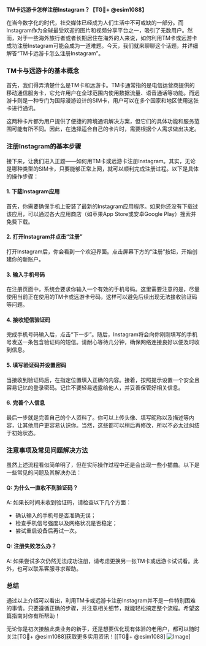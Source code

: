 **TM卡远游卡怎样注册Instagram？【TG💪+ @esim1088】**

在当今数字化的时代，社交媒体已经成为人们生活中不可或缺的一部分。而Instagram作为全球最受欢迎的图片和视频分享平台之一，吸引了无数用户。然而，对于一些海外旅行者或者长期居住在海外的人来说，如何利用TM卡或远游卡成功注册Instagram可能会成为一道难题。今天，我们就来聊聊这个话题，并详细解答“TM卡远游卡怎么注册Instagram”。

### TM卡与远游卡的基本概念

首先，我们得弄清楚什么是TM卡和远游卡。TM卡通常指的是电信运营商提供的移动通信服务卡，它允许用户在全球范围内使用数据流量、语音通话等功能。而远游卡则是一种专门为国际漫游设计的SIM卡，用户可以在多个国家和地区使用这张卡进行通讯。

这两种卡片都为用户提供了便捷的跨境通讯解决方案，但它们的具体功能和服务范围可能有所不同。因此，在选择适合自己的卡片时，需要根据个人需求做出决定。

### 注册Instagram的基本步骤

接下来，让我们进入正题——如何用TM卡或远游卡注册Instagram。其实，无论是哪种类型的SIM卡，只要能够正常上网，就可以顺利完成注册过程。以下是具体的操作步骤：

#### 1. 下载Instagram应用

首先，你需要确保手机上安装了最新的Instagram应用程序。如果你还没有下载过该应用，可以通过各大应用商店（如苹果App Store或安卓Google Play）搜索并免费下载。

#### 2. 打开Instagram并点击“注册”

打开Instagram后，你会看到一个欢迎界面。点击屏幕下方的“注册”按钮，开始创建你的新账户。

#### 3. 输入手机号码

在注册页面中，系统会要求你输入一个有效的手机号码。这里需要注意的是，尽量使用当前正在使用的TM卡或远游卡号码，这样可以避免后续出现无法接收验证码等问题。

#### 4. 接收短信验证码

完成手机号码输入后，点击“下一步”。随后，Instagram将会向你刚刚填写的手机号发送一条包含验证码的短信。请耐心等待几分钟，确保网络连接良好以便及时收到信息。

#### 5. 填写验证码并设置密码

当接收到验证码后，在指定位置填入正确的内容。接着，按照提示设置一个安全且容易记忆的登录密码。记住不要轻易透露给他人，并妥善保管好相关信息。

#### 6. 完善个人信息

最后一步就是完善自己的个人资料了。你可以上传头像、填写昵称以及描述等内容，让其他用户更容易认识你。当然，这些都可以稍后再修改，所以不必太过纠结于初始状态。

### 注意事项及常见问题解决方法

虽然上述流程看似简单明了，但在实际操作过程中还是会出现一些小插曲。以下是一些常见的问题及其解决办法：

#### Q: 为什么一直收不到验证码？
A: 如果长时间未收到验证码，请检查以下几个方面：
- 确认输入的手机号是否准确无误；
- 检查手机信号强度以及网络状况是否稳定；
- 尝试重启设备后再试一次。

#### Q: 注册失败怎么办？
A: 如果尝试多次仍然无法成功注册，请考虑更换另一张TM卡或远游卡试试看。此外，也可以联系客服寻求帮助。

### 总结

通过以上介绍可以看出，利用TM卡或远游卡注册Instagram并不是一件特别困难的事情。只要遵循正确的步骤，并注意相关细节，就能轻松搞定整个流程。希望这篇指南对你有所帮助！

无论你是初次接触此类业务的新手，还是想要优化现有体验的老用户，都可以随时关注[TG💪+ @esim1088]获取更多实用资讯！[[TG💪+ @esim1088] ![Image](https://i.postimg.cc/4NQfJmqS/Snipaste-2025-05-13-00-14-12.png)]